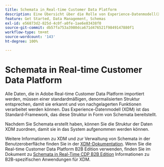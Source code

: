 ```yaml
---
title: Schemata in Real-time Customer Data Platform
description: Eine Übersicht über die Rolle von Experience-Datenmodell(XDM)-Schemata in Adobe Real-time Customer Data Platform.
feature: Get Started, Data Management, Schemas
exl-id: e56873d2-825d-4c0f-a0fe-1ae6e83438f0
source-git-commit: db57fa753a3980dca671d476521f9849147880f1
workflow-type: tm+mt
source-wordcount: '143'
ht-degree: 100%

---
```


# Schemata in Real-time Customer Data Platform

Alle Daten, die in Adobe Real-time Customer Data Platform importiert werden, müssen einer standardmäßigen, denormalisierten Struktur entsprechen, damit sie erkannt und von nachgelagerten Funktionen verarbeitet werden können. Das Experience-Datenmodell (XDM) ist das Standard-Framework, das diese Struktur in Form von Schemata bereitstellt.

Nachdem Sie Schemata erstellt haben, können Sie die Struktur der Daten XDM zuordnen, damit sie in das System aufgenommen werden können.

Weitere Informationen zu XDM und zur Verwaltung von Schemata in der Benutzeroberfläche finden Sie in der [XDM-Dokumentation](../../xdm/home.md). Wenn Sie die Real-time Customer Data Platform B2B Edition verwenden, finden Sie im Dokument zu [Schemata in Real-Time CDP B2B Edition](./b2b.md) Informationen zu B2B-spezifischen Anwendungen für XDM.
